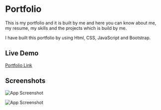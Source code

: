 
# Portfolio 

This is my portfolio and it is built by me and here you can know about me, my resume, my skills and the projects which is build by me.

I have built this portfolio by using Html, CSS, JavaScript and Bootstrap.

## Live Demo

[Portfolio Link](https://divyankarai.github.io)




## Screenshots

![App Screenshot](https://i.postimg.cc/PqGzY6MN/Screenshot-72.png)

![App Screenshot](https://i.postimg.cc/85L1sCzj/Screenshot-74.png)

